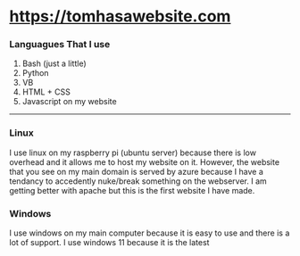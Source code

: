 # https://tomhasawebsite.com

### Languagues That I use
1. Bash (just a little)
2. Python
3. VB
4. HTML + CSS
5. Javascript on my website

---

### Linux
I use linux on my raspberry pi (ubuntu server) because there is low overhead and it allows me to host my website on it. However, the website that you see on my main domain is served by azure because I have a tendancy to accedently nuke/break something on the webserver. I am getting better with apache but this is the first website I have made.
### Windows
I use windows on my main computer because it is easy to use and there is a lot of support. I use windows 11 because it is the latest
